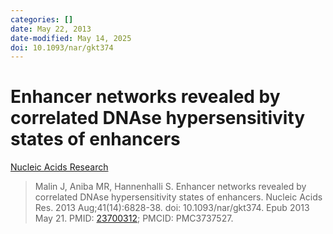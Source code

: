 ```yaml
---
categories: []
date: May 22, 2013
date-modified: May 14, 2025
doi: 10.1093/nar/gkt374
---
```


# Enhancer networks revealed by correlated DNAse hypersensitivity states of enhancers

[Nucleic Acids Research](http://academic.oup.com/nar/article-pdf/41/14/6828/18782613/gkt374.pdf)

> Malin J, Aniba MR, Hannenhalli S. Enhancer networks revealed by correlated DNAse hypersensitivity states of enhancers. Nucleic Acids Res. 2013 Aug;41(14):6828-38. doi: 10.1093/nar/gkt374. Epub 2013 May 21. PMID: [23700312](https://pubmed.ncbi.nlm.nih.gov/23700312); PMCID: PMC3737527.

